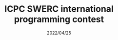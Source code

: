 ---
layout: ../../layouts/ProjectLayout.astro
title: ICPC SWERC international programming contest
date: 2022/04/25
sumary: A 5-hour international programming contest for teams of 3 students that took place in Italy.
tags: 
  - challenge
  - programming
  - group project
stack:
  - python
value: 5
thumbnails: ~
coauthors: 
  - Arthur Allain
  - Thomas Delapart
---